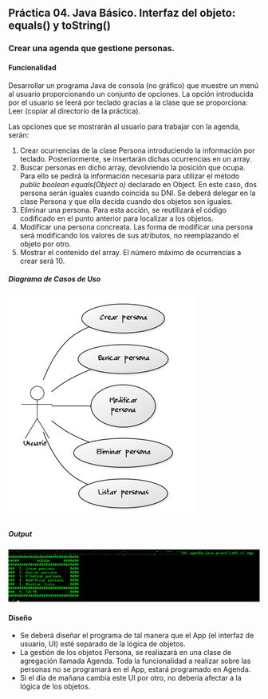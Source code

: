 ## Práctica 04. Java Básico. Interfaz del objeto: equals() y toString()
### Crear una agenda que gestione personas.

#### Funcionalidad

Desarrollar un programa Java de consola (no gráfico) que muestre un menú al usuario proporcionando un conjunto de opciones. La opción introducida por el usuario se leerá por teclado gracias a la clase que se proporciona: Leer (copiar al directorio de la práctica).

Las opciones que se mostrarán al usuario para trabajar con la agenda, serán:

1. Crear ocurrencias de la clase Persona introduciendo la información por teclado. Posteriormente, se insertarán dichas ocurrencias en un array.
2. Buscar personas en dicho array, devolviendo la posición que ocupa. Para ello se pedirá la información necesaria para utilizar el método *public boolean equals(Object o)* declarado en Object. En este caso, dos persona serán iguales cuando coincida su DNI. Se deberá delegar en la clase Persona y que ella decida cuando dos objetos son iguales.
3. Eliminar una persona. Para esta acción, se reutilizará el código codificado en el punto anterior para localizar a los objetos.
4. Modificar una persona concreata. Las forma de modificar una persona será modificando los valores de sus atributos, no reemplazando el objeto por otro.
5. Mostrar el contenido del array. El número máximo de ocurrencias a crear será 10.

##### Diagrama de Casos de Uso

![Diagrama de casos de uso](https://raw.githubusercontent.com/DavidContrerasICAI/javaCourseExamples/master/04.agenda/diagramaCasosUso.jpg)

##### Output

![Salida del programa](output.png)


#### Diseño

- Se deberá diseñar el programa de tal manera que el App (el interfaz de usuario, UI) esté separado de la lógica de objetos.
- La gestión de los objetos Persona, se realiazará en una clase de agregación llamada Agenda. Toda la funcionalidad a realizar sobre las personas no se programará en el App, estará programado en Agenda.
- Si el día de mañana cambia este UI por otro, no debería afectar a la lógica de los objetos.
